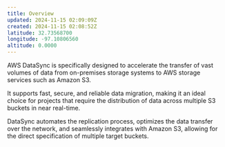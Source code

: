 ```yaml
---
title: Overview
updated: 2024-11-15 02:09:09Z
created: 2024-11-15 02:08:52Z
latitude: 32.73568700
longitude: -97.10806560
altitude: 0.0000
---
```


AWS DataSync is specifically designed to accelerate the transfer of vast volumes of data from on-premises storage systems to AWS storage services such as Amazon S3. 

It supports fast, secure, and reliable data migration, making it an ideal choice for projects that require the distribution of data across multiple S3 buckets in near real-time. 

DataSync automates the replication process, optimizes the data transfer over the network, and seamlessly integrates with Amazon S3, allowing for the direct specification of multiple target buckets.